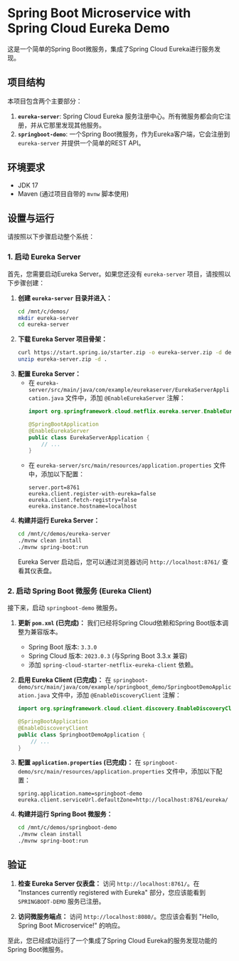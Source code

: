 # Spring Boot Microservice with Spring Cloud Eureka Demo

这是一个简单的Spring Boot微服务，集成了Spring Cloud Eureka进行服务发现。

## 项目结构

本项目包含两个主要部分：

1.  **`eureka-server`**: Spring Cloud Eureka 服务注册中心。所有微服务都会向它注册，并从它那里发现其他服务。
2.  **`springboot-demo`**: 一个Spring Boot微服务，作为Eureka客户端，它会注册到 `eureka-server` 并提供一个简单的REST API。

## 环境要求

*   JDK 17
*   Maven (通过项目自带的 `mvnw` 脚本使用)

## 设置与运行

请按照以下步骤启动整个系统：

### 1. 启动 Eureka Server

首先，您需要启动Eureka Server。如果您还没有 `eureka-server` 项目，请按照以下步骤创建：

1.  **创建 `eureka-server` 目录并进入：**
    ```bash
    cd /mnt/c/demos/
    mkdir eureka-server
    cd eureka-server
    ```
2.  **下载 Eureka Server 项目骨架：**
    ```bash
    curl https://start.spring.io/starter.zip -o eureka-server.zip -d dependencies=web,cloud-eureka-server -d language=java -d type=maven-project -d javaVersion=17 -d groupId=com.example -d artifactId=eureka-server -d name=eureka-server -d description=EurekaServerDemo
    unzip eureka-server.zip -d .
    ```
3.  **配置 Eureka Server：**
    *   在 `eureka-server/src/main/java/com/example/eurekaserver/EurekaServerApplication.java` 文件中，添加 `@EnableEurekaServer` 注解：
        ```java
        import org.springframework.cloud.netflix.eureka.server.EnableEurekaServer;

        @SpringBootApplication
        @EnableEurekaServer
        public class EurekaServerApplication {
            // ...
        }
        ```
    *   在 `eureka-server/src/main/resources/application.properties` 文件中，添加以下配置：
        ```properties
        server.port=8761
        eureka.client.register-with-eureka=false
        eureka.client.fetch-registry=false
        eureka.instance.hostname=localhost
        ```
4.  **构建并运行 Eureka Server：**
    ```bash
    cd /mnt/c/demos/eureka-server
    ./mvnw clean install
    ./mvnw spring-boot:run
    ```
    Eureka Server 启动后，您可以通过浏览器访问 `http://localhost:8761/` 查看其仪表盘。

### 2. 启动 Spring Boot 微服务 (Eureka Client)

接下来，启动 `springboot-demo` 微服务。

1.  **更新 `pom.xml` (已完成)：**
    我们已经将Spring Cloud依赖和Spring Boot版本调整为兼容版本。
    *   Spring Boot 版本: `3.3.0`
    *   Spring Cloud 版本: `2023.0.3` (与Spring Boot 3.3.x 兼容)
    *   添加 `spring-cloud-starter-netflix-eureka-client` 依赖。

2.  **启用 Eureka Client (已完成)：**
    在 `springboot-demo/src/main/java/com/example/springboot_demo/SpringbootDemoApplication.java` 文件中，添加 `@EnableDiscoveryClient` 注解：
    ```java
    import org.springframework.cloud.client.discovery.EnableDiscoveryClient;

    @SpringBootApplication
    @EnableDiscoveryClient
    public class SpringbootDemoApplication {
        // ...
    }
    ```

3.  **配置 `application.properties` (已完成)：**
    在 `springboot-demo/src/main/resources/application.properties` 文件中，添加以下配置：
    ```properties
    spring.application.name=springboot-demo
    eureka.client.serviceUrl.defaultZone=http://localhost:8761/eureka/
    ```

4.  **构建并运行 Spring Boot 微服务：**
    ```bash
    cd /mnt/c/demos/springboot-demo
    ./mvnw clean install
    ./mvnw spring-boot:run
    ```

## 验证

1.  **检查 Eureka Server 仪表盘：**
    访问 `http://localhost:8761/`。在 "Instances currently registered with Eureka" 部分，您应该能看到 `SPRINGBOOT-DEMO` 服务已注册。

2.  **访问微服务端点：**
    访问 `http://localhost:8080/`。您应该会看到 "Hello, Spring Boot Microservice!" 的响应。

至此，您已经成功运行了一个集成了Spring Cloud Eureka的服务发现功能的Spring Boot微服务。
